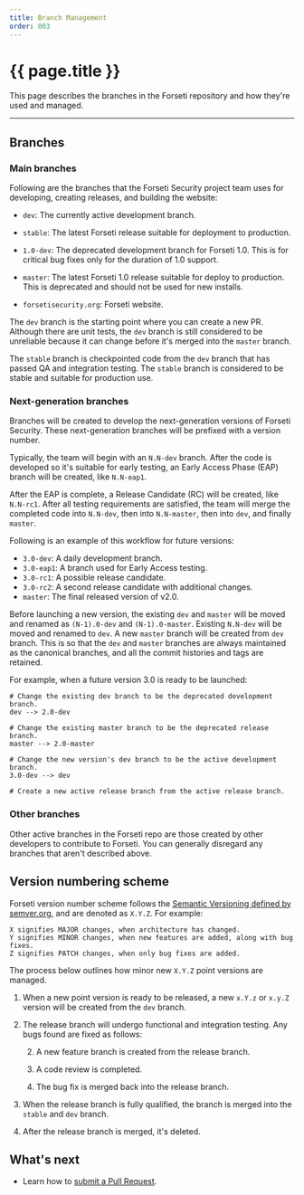 ```yaml
---
title: Branch Management
order: 003
---
```


#  {{ page.title }}

This page describes the branches in the Forseti repository and how they're used
and managed.

---

## Branches

### Main branches

Following are the branches that the Forseti Security project team uses
for developing, creating releases, and building the website:

* `dev`: The currently active development branch.
* `stable`: The latest Forseti release suitable for deployment to production.

* `1.0-dev`: The deprecated development branch for Forseti 1.0. This is for
critical bug fixes only for the duration of 1.0 support.
* `master`: The latest Forseti 1.0 release suitable for deploy to production.
This is deprecated and should not be used for new installs.

* `forsetisecurity.org`: Forseti website.

The `dev` branch is the starting point where you can create a new PR.
Although there are unit tests, the `dev` branch is still considered to be
unreliable because it can change before it's merged into the `master`
branch.

The `stable` branch is checkpointed code from the `dev` branch that
has passed QA and integration testing. The `stable` branch is considered
to be stable and suitable for production use.

### Next-generation branches

Branches will be created to develop the next-generation versions of Forseti
Security. These next-generation branches will be prefixed with a version number.

Typically, the team will begin with an `N.N-dev` branch. After the code
is developed so it's suitable for early testing, an Early Access Phase (EAP)
branch will be created, like `N.N-eap1`.

After the EAP is complete, a Release Candidate (RC) will be created, like
`N.N-rc1`. After all testing requirements are satisfied,
the team will merge the completed code into `N.N-dev`, then into
`N.N-master`, then into `dev`, and finally `master`.

Following is an example of this workflow for future versions:

* `3.0-dev`: A daily development branch.
* `3.0-eap1`: A branch used for Early Access testing.
* `3.0-rc1`: A possible release candidate.
* `3.0-rc2`: A second release candidate with additional changes.
* `master`: The final released version of v2.0.

Before launching a new version, the existing `dev` and `master` will be moved
and renamed as `(N-1).0-dev` and `(N-1).0-master`. Existing `N.N-dev`
will be moved and renamed to `dev`. A new `master` branch will be created from
`dev` branch. This is so that the `dev` and `master` branches are always
maintained as the canonical branches, and all the commit histories and tags
are retained.

For example, when a future version 3.0 is ready to be launched:

```
# Change the existing dev branch to be the deprecated development branch.
dev --> 2.0-dev

# Change the existing master branch to be the deprecated release branch.
master --> 2.0-master

# Change the new version's dev branch to be the active development branch.
3.0-dev --> dev

# Create a new active release branch from the active release branch.
```

### Other branches

Other active branches in the Forseti repo are those created by other developers
to contribute to Forseti. You can generally disregard any branches that aren't
described above.

## Version numbering scheme

Forseti version number scheme follows the [Semantic Versioning defined by semver.org](https://semver.org/),
and are denoted as `X.Y.Z`.  For example:

```
X signifies MAJOR changes, when architecture has changed.
Y signifies MINOR changes, when new features are added, along with bug fixes.
Z signifies PATCH changes, when only bug fixes are added.
```

The process below outlines how minor new `X.Y.Z` point versions are managed.

1. When a new point version is ready to be released, a new `x.Y.z` or `x.y.Z`
version will be created from the `dev` branch.

1. The release branch will undergo functional and integration testing. Any bugs
found are fixed as follows:

   2. A new feature branch is created from the release branch.

   2. A code review is completed.

   2. The bug fix is merged back into the release branch.

1. When the release branch is fully qualified, the branch is merged into
the `stable` and `dev` branch.

1. After the release branch is merged, it's deleted.

## What's next

* Learn how to [submit a Pull Request](https://github.com/GoogleCloudPlatform/forseti-security/blob/master/.github/CONTRIBUTING.md).
